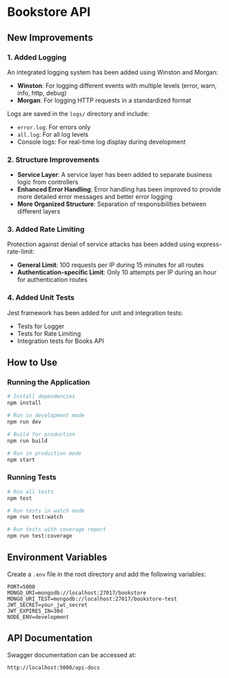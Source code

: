 # Bookstore API

## New Improvements

### 1. Added Logging

An integrated logging system has been added using Winston and Morgan:

- **Winston**: For logging different events with multiple levels (error, warn, info, http, debug)
- **Morgan**: For logging HTTP requests in a standardized format

Logs are saved in the `logs/` directory and include:
- `error.log`: For errors only
- `all.log`: For all log levels
- Console logs: For real-time log display during development

### 2. Structure Improvements

- **Service Layer**: A service layer has been added to separate business logic from controllers
- **Enhanced Error Handling**: Error handling has been improved to provide more detailed error messages and better error logging
- **More Organized Structure**: Separation of responsibilities between different layers

### 3. Added Rate Limiting

Protection against denial of service attacks has been added using express-rate-limit:

- **General Limit**: 100 requests per IP during 15 minutes for all routes
- **Authentication-specific Limit**: Only 10 attempts per IP during an hour for authentication routes

### 4. Added Unit Tests

Jest framework has been added for unit and integration tests:

- Tests for Logger
- Tests for Rate Limiting
- Integration tests for Books API

## How to Use

### Running the Application

```bash
# Install dependencies
npm install

# Run in development mode
npm run dev

# Build for production
npm run build

# Run in production mode
npm start
```

### Running Tests

```bash
# Run all tests
npm test

# Run tests in watch mode
npm run test:watch

# Run tests with coverage report
npm run test:coverage
```

## Environment Variables

Create a `.env` file in the root directory and add the following variables:

```
PORT=5000
MONGO_URI=mongodb://localhost:27017/bookstore
MONGO_URI_TEST=mongodb://localhost:27017/bookstore-test
JWT_SECRET=your_jwt_secret
JWT_EXPIRES_IN=30d
NODE_ENV=development
```

## API Documentation

Swagger documentation can be accessed at:

```
http://localhost:5000/api-docs
```